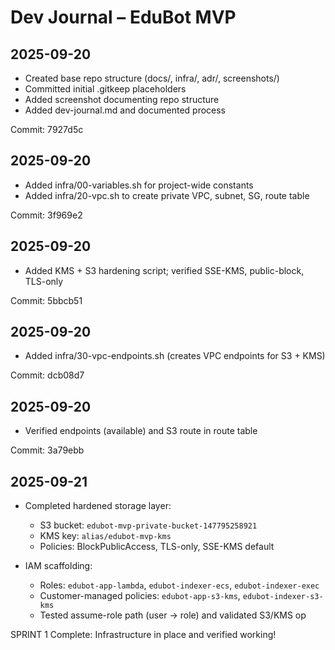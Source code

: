 # Dev Journal – EduBot MVP

## 2025-09-20
- Created base repo structure (docs/, infra/, adr/, screenshots/)
- Committed initial .gitkeep placeholders
- Added screenshot documenting repo structure
- Added dev-journal.md and documented process

Commit: 7927d5c

## 2025-09-20
- Added infra/00-variables.sh for project-wide constants
- Added infra/20-vpc.sh to create private VPC, subnet, SG, route table

Commit: 3f969e2

## 2025-09-20
- Added KMS + S3 hardening script; verified SSE-KMS, public-block, TLS-only

Commit: 5bbcb51


## 2025-09-20
- Added infra/30-vpc-endpoints.sh (creates VPC endpoints for S3 + KMS)

Commit: dcb08d7

## 2025-09-20
- Verified endpoints (available) and S3 route in route table

Commit: 3a79ebb

## 2025-09-21
- Completed hardened storage layer: 
  - S3 bucket: `edubot-mvp-private-bucket-147795258921`
  - KMS key: `alias/edubot-mvp-kms`
  - Policies: BlockPublicAccess, TLS-only, SSE-KMS default

- IAM scaffolding:
  - Roles: `edubot-app-lambda`, `edubot-indexer-ecs`, `edubot-indexer-exec`
  - Customer-managed policies: `edubot-app-s3-kms`, `edubot-indexer-s3-kms`
  - Tested assume-role path (user → role) and validated S3/KMS op

SPRINT 1 Complete: Infrastructure in place and verified working! 




